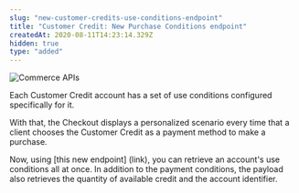 ```yaml
---
slug: "new-customer-credits-use-conditions-endpoint"
title: "Customer Credit: New Purchase Conditions endpoint"
createdAt: 2020-08-11T14:23:14.329Z
hidden: true
type: "added"
---
```


![Commerce APIs](https://img.shields.io/badge/-Commerce%20APIs-brightgreen)

Each Customer Credit account has a set of use conditions configured specifically for it.

With that, the Checkout displays a personalized scenario every time that a client chooses the Customer Credit as a payment method to make a purchase.

Now, using [this new endpoint] (link), you can retrieve an account's use conditions all at once. In addition to the payment conditions, the payload also retrieves the quantity of available credit and the account identifier.
